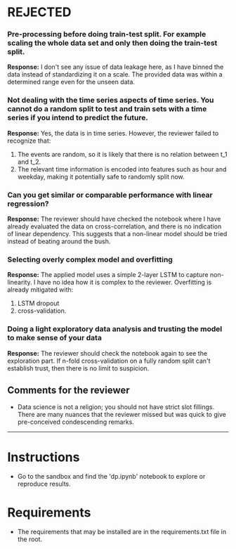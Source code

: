 # REJECTED

### Pre-processing before doing train-test split. For example scaling the whole data set and only then doing the train-test split.

**Response:** I don't see any issue of data leakage here, as I have binned the data instead of standardizing it on a scale. The provided data was within a determined range even for the unseen data.

### Not dealing with the time series aspects of time series. You cannot do a random split to test and train sets with a time series if you intend to predict the future.

**Response:** Yes, the data is in time series. However, the reviewer failed to recognize that:
1. The events are random, so it is likely that there is no relation between t_1 and t_2.
2. The relevant time information is encoded into features such as hour and weekday, making it potentially safe to randomly split now.

### Can you get similar or comparable performance with linear regression?

**Response:** The reviewer should have checked the notebook where I have already evaluated the data on cross-correlation, and there is no indication of linear dependency. This suggests that a non-linear model should be tried instead of beating around the bush.

### Selecting overly complex model and overfitting

**Response:** The applied model uses a simple 2-layer LSTM to capture non-linearity. I have no idea how it is complex to the reviewer. Overfitting is already mitigated with:
1. LSTM dropout
2. cross-validation.

### Doing a light exploratory data analysis and trusting the model to make sense of your data

**Response:** The reviewer should check the notebook again to see the exploration part. If n-fold cross-validation on a fully random split can't establish trust, then there is no limit to suspicion.

## Comments for the reviewer

- Data science is not a religion; you should not have strict slot fillings. There are many nuances that the reviewer missed but was quick to give pre-conceived condescending remarks.

---------------------------------------------------------------------------------------------------------------------

# Instructions

- Go to the sandbox and find the 'dp.ipynb' notebook to explore or reproduce results.

# Requirements

- The requirements that may be installed are in the requirements.txt file in the root.
